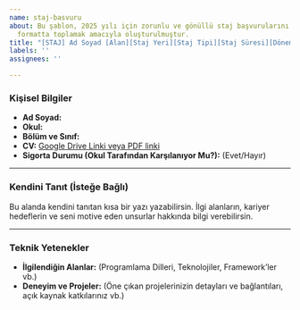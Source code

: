 ```yaml
---
name: staj-basvuru
about: Bu şablon, 2025 yılı için zorunlu ve gönüllü staj başvurularını standart bir
  formatta toplamak amacıyla oluşturulmuştur.
title: "[STAJ] Ad Soyad [Alan][Staj Yeri][Staj Tipi][Staj Süresi][Dönem]"
labels: ''
assignees: ''

---
```


### Kişisel Bilgiler

- **Ad Soyad:**
- **Okul:**
- **Bölüm ve Sınıf:**
- **CV:** [Google Drive Linki veya PDF linki](#)
- **Sigorta Durumu (Okul Tarafından Karşılanıyor Mu?):** (Evet/Hayır)

---

### Kendini Tanıt (İsteğe Bağlı)

Bu alanda kendini tanıtan kısa bir yazı yazabilirsin. İlgi alanların, kariyer hedeflerin ve seni motive eden unsurlar hakkında bilgi verebilirsin.

---

### Teknik Yetenekler

- **İlgilendiğin Alanlar:** (Programlama Dilleri, Teknolojiler, Framework’ler vb.)
- **Deneyim ve Projeler:** (Öne çıkan projelerinizin detayları ve bağlantıları, açık kaynak katkılarınız vb.)
